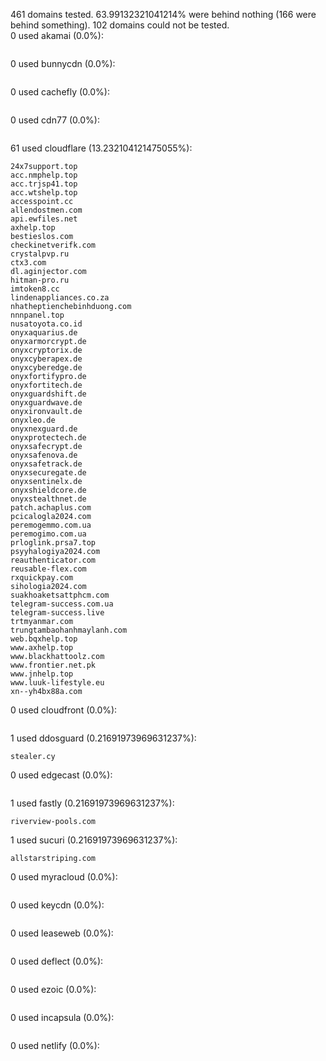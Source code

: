 461 domains tested. 63.99132321041214% were behind nothing (166 were behind something). 102 domains could not be tested.<br>
0 used akamai (0.0%):
```

```

0 used bunnycdn (0.0%):
```

```

0 used cachefly (0.0%):
```

```

0 used cdn77 (0.0%):
```

```

61 used cloudflare (13.232104121475055%):
```
24x7support.top
acc.nmphelp.top
acc.trjsp41.top
acc.wtshelp.top
accesspoint.cc
allendostmen.com
api.ewfiles.net
axhelp.top
bestieslos.com
checkinetverifk.com
crystalpvp.ru
ctx3.com
dl.aginjector.com
hitman-pro.ru
imtoken8.cc
lindenappliances.co.za
nhatheptienchebinhduong.com
nnnpanel.top
nusatoyota.co.id
onyxaquarius.de
onyxarmorcrypt.de
onyxcryptorix.de
onyxcyberapex.de
onyxcyberedge.de
onyxfortifypro.de
onyxfortitech.de
onyxguardshift.de
onyxguardwave.de
onyxironvault.de
onyxleo.de
onyxnexguard.de
onyxprotectech.de
onyxsafecrypt.de
onyxsafenova.de
onyxsafetrack.de
onyxsecuregate.de
onyxsentinelx.de
onyxshieldcore.de
onyxstealthnet.de
patch.achaplus.com
pcicalogla2024.com
peremogemmo.com.ua
peremogimo.com.ua
prloglink.prsa7.top
psyyhalogiya2024.com
reauthenticator.com
reusable-flex.com
rxquickpay.com
sihologia2024.com
suakhoaketsattphcm.com
telegram-success.com.ua
telegram-success.live
trtmyanmar.com
trungtambaohanhmaylanh.com
web.bqxhelp.top
www.axhelp.top
www.blackhattoolz.com
www.frontier.net.pk
www.jnhelp.top
www.luuk-lifestyle.eu
xn--yh4bx88a.com
```

0 used cloudfront (0.0%):
```

```

1 used ddosguard (0.21691973969631237%):
```
stealer.cy
```

0 used edgecast (0.0%):
```

```

1 used fastly (0.21691973969631237%):
```
riverview-pools.com
```

1 used sucuri (0.21691973969631237%):
```
allstarstriping.com
```

0 used myracloud (0.0%):
```

```

0 used keycdn (0.0%):
```

```

0 used leaseweb (0.0%):
```

```

0 used deflect (0.0%):
```

```

0 used ezoic (0.0%):
```

```

0 used incapsula (0.0%):
```

```

0 used netlify (0.0%):
```

```
